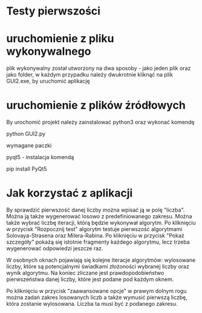 # Testy pierwszości

# uruchomienie z pliku wykonywalnego

plik wykonywalny został utworzony na dwa sposoby - jako jeden plik oraz jako folder, w każdym przypadku należy dwukrotnie kliknąć na plik GUI2.exe, by uruchomić aplikację

# uruchomienie z plików źródłowych
By urochomić projekt należy zainstalować python3 oraz wykonać komendę

python GUI2.py

wymagane paczki

pyqt5 - instalacja komendą

pip install PyQt5

# Jak korzystać z aplikacji
By sprawdzić pierwszość danej liczby można wpisać ją w polę "liczba". Można ją także wygenerować losowo z predefiniowanego zakresu.
Można także wybrać liczbę iteracji, którą będzie wykonywał algorytm. Po kliknięciu w przycisk "Rozpocznij test" algorytm testuje pierwszość algorytmami Solovaya-Strasena oraz Milera-Rabina.
Po kliknięciu w przycisk "Pokaż szczegóły" pokażą się istotnie fragmenty każdego algorytmu, lecz trzeba wygenerować odpowiedzi jeszcze raz.

W osobnych oknach pojawiają się kolejne iteracje algorytmów: wylosowane liczby, które są potencjalnymi świadkami złożoności wybranej liczby oraz wynik algorytmu. Na koniec zliczane jest prawdopodobieństwo pierwszeństwa danej liczby, które jest podane pod każdym oknem.

Po kliknięciu w przycisk "zaawansowane opcje" w prawym dolnym rogu można zadań zakres losowanych liczb a także wymusić pierwszą liczbę, która zostanie wylosowana. Liczba ta musi być z podanego zakresu.

